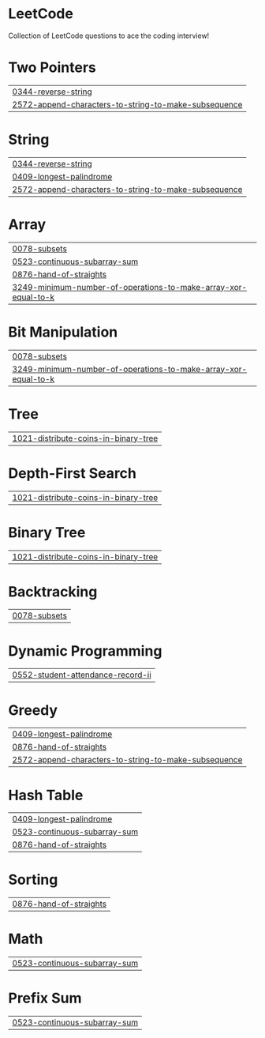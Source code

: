 # LeetCode
Collection of LeetCode questions to ace the coding interview!


# Two Pointers
|  |
| ------- |
| [0344-reverse-string](https://github.com/prathameshratthe/LeetCode/tree/master/0344-reverse-string) |
| [2572-append-characters-to-string-to-make-subsequence](https://github.com/prathameshratthe/LeetCode/tree/master/2572-append-characters-to-string-to-make-subsequence) |
# String
|  |
| ------- |
| [0344-reverse-string](https://github.com/prathameshratthe/LeetCode/tree/master/0344-reverse-string) |
| [0409-longest-palindrome](https://github.com/prathameshratthe/LeetCode/tree/master/0409-longest-palindrome) |
| [2572-append-characters-to-string-to-make-subsequence](https://github.com/prathameshratthe/LeetCode/tree/master/2572-append-characters-to-string-to-make-subsequence) |
# Array
|  |
| ------- |
| [0078-subsets](https://github.com/prathameshratthe/LeetCode/tree/master/0078-subsets) |
| [0523-continuous-subarray-sum](https://github.com/prathameshratthe/LeetCode/tree/master/0523-continuous-subarray-sum) |
| [0876-hand-of-straights](https://github.com/prathameshratthe/LeetCode/tree/master/0876-hand-of-straights) |
| [3249-minimum-number-of-operations-to-make-array-xor-equal-to-k](https://github.com/prathameshratthe/LeetCode/tree/master/3249-minimum-number-of-operations-to-make-array-xor-equal-to-k) |
# Bit Manipulation
|  |
| ------- |
| [0078-subsets](https://github.com/prathameshratthe/LeetCode/tree/master/0078-subsets) |
| [3249-minimum-number-of-operations-to-make-array-xor-equal-to-k](https://github.com/prathameshratthe/LeetCode/tree/master/3249-minimum-number-of-operations-to-make-array-xor-equal-to-k) |
# Tree
|  |
| ------- |
| [1021-distribute-coins-in-binary-tree](https://github.com/prathameshratthe/LeetCode/tree/master/1021-distribute-coins-in-binary-tree) |
# Depth-First Search
|  |
| ------- |
| [1021-distribute-coins-in-binary-tree](https://github.com/prathameshratthe/LeetCode/tree/master/1021-distribute-coins-in-binary-tree) |
# Binary Tree
|  |
| ------- |
| [1021-distribute-coins-in-binary-tree](https://github.com/prathameshratthe/LeetCode/tree/master/1021-distribute-coins-in-binary-tree) |
# Backtracking
|  |
| ------- |
| [0078-subsets](https://github.com/prathameshratthe/LeetCode/tree/master/0078-subsets) |
# Dynamic Programming
|  |
| ------- |
| [0552-student-attendance-record-ii](https://github.com/prathameshratthe/LeetCode/tree/master/0552-student-attendance-record-ii) |
# Greedy
|  |
| ------- |
| [0409-longest-palindrome](https://github.com/prathameshratthe/LeetCode/tree/master/0409-longest-palindrome) |
| [0876-hand-of-straights](https://github.com/prathameshratthe/LeetCode/tree/master/0876-hand-of-straights) |
| [2572-append-characters-to-string-to-make-subsequence](https://github.com/prathameshratthe/LeetCode/tree/master/2572-append-characters-to-string-to-make-subsequence) |
# Hash Table
|  |
| ------- |
| [0409-longest-palindrome](https://github.com/prathameshratthe/LeetCode/tree/master/0409-longest-palindrome) |
| [0523-continuous-subarray-sum](https://github.com/prathameshratthe/LeetCode/tree/master/0523-continuous-subarray-sum) |
| [0876-hand-of-straights](https://github.com/prathameshratthe/LeetCode/tree/master/0876-hand-of-straights) |
# Sorting
|  |
| ------- |
| [0876-hand-of-straights](https://github.com/prathameshratthe/LeetCode/tree/master/0876-hand-of-straights) |
# Math
|  |
| ------- |
| [0523-continuous-subarray-sum](https://github.com/prathameshratthe/LeetCode/tree/master/0523-continuous-subarray-sum) |
# Prefix Sum
|  |
| ------- |
| [0523-continuous-subarray-sum](https://github.com/prathameshratthe/LeetCode/tree/master/0523-continuous-subarray-sum) |